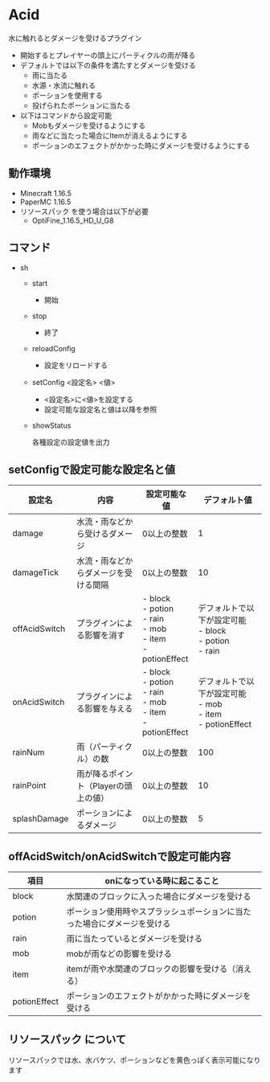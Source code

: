 # Acid
水に触れるとダメージを受けるプラグイン<br>

* 開始するとプレイヤーの頭上にパーティクルの雨が降る
* デフォルトでは以下の条件を満たすとダメージを受ける
  * 雨に当たる
  * 水源・水流に触れる
  * ポーションを使用する
  * 投げられたポーションに当たる
* 以下はコマンドから設定可能
  * Mobもダメージを受けるようにする
  * 雨などに当たった場合にItemが消えるようにする
  * ポーションのエフェクトがかかった時にダメージを受けるようにする

## 動作環境
- Minecraft 1.16.5
- PaperMC 1.16.5
- リソースパック を使う場合は以下が必要
  * OptiFine_1.16.5_HD_U_G8

## コマンド

- sh
    - start

      - 開始

    - stop

      - 終了

    - reloadConfig

      - 設定をリロードする

    - setConfig <設定名> <値>

      - <設定名>に<値>を設定する
      - 設定可能な設定名と値は以降を参照

    - showStatus

      各種設定の設定値を出力
      

## setConfigで設定可能な設定名と値

| 設定名        | 内容                                 | 設定可能な値                                                 | デフォルト値                                                 |
| ------------- | ------------------------------------ | ------------------------------------------------------------ | ------------------------------------------------------------ |
| damage        | 水流・雨などから受けるダメージ       | 0以上の整数                                                  | 1                                                            |
| damageTick    | 水流・雨などからダメージを受ける間隔 | 0以上の整数                                                  | 10                                                           |
| offAcidSwitch | プラグインによる影響を消す           | - block<br />- potion<br />- rain<br />- mob<br />- item<br />- potionEffect | デフォルトで以下が設定可能<br />- block<br />- potion<br />- rain |
| onAcidSwitch  | プラグインによる影響を与える         | - block<br />- potion<br />- rain<br />- mob<br />- item<br />- potionEffect | デフォルトで以下が設定可能<br />- mob<br />- item<br />- potionEffect |
| rainNum       | 雨（パーティクル）の数               | 0以上の整数                                                  | 100                                                          |
| rainPoint     | 雨が降るポイント（Playerの頭上の値） | 0以上の整数                                                  | 10                                                           |
| splashDamage  | ポーションによるダメージ             | 0以上の整数                                                  | 5                                                            |

## offAcidSwitch/onAcidSwitchで設定可能内容

| 項目         | onになっている時に起こること |
| ------ | -------- |
| block        | 水関連のブロックに入った場合にダメージを受ける               |
| potion       | ポーション使用時やスプラッシュポーションに当たった場合にダメージを受ける |
| rain         | 雨に当たっているとダメージを受ける                           |
| mob          | mobが雨などの影響を受ける                                    |
| item         | itemが雨や水関連のブロックの影響を受ける（消える）           |
| potionEffect | ポーションのエフェクトがかかった時にダメージを受ける         |

## リソースパック について

リソースパックでは水、水バケツ、ポーションなどを黄色っぽく表示可能になります
